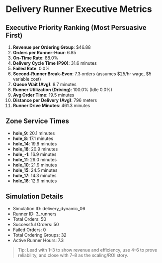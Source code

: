 # Delivery Runner Executive Metrics

## Executive Priority Ranking (Most Persuasive First)
1. **Revenue per Ordering Group**: $46.88
2. **Orders per Runner‑Hour**: 6.85
3. **On‑Time Rate**: 88.0%
4. **Delivery Cycle Time (P90)**: 31.6 minutes
5. **Failed Rate**: 0.0%
6. **Second‑Runner Break‑Even**: 7.3 orders (assumes $25/hr wage, $5 variable cost)
7. **Queue Wait (Avg)**: 8.7 minutes
8. **Runner Utilization (Driving)**: 100.0% (Idle 0.0%)
9. **Avg Order Time**: 19.5 minutes
10. **Distance per Delivery (Avg)**: 796 meters
11. **Runner Drive Minutes**: 461.3 minutes

## Zone Service Times
- **hole_9**: 20.1 minutes
- **hole_8**: 17.1 minutes
- **hole_14**: 19.8 minutes
- **hole_18**: 20.9 minutes
- **hole_-1**: 16.9 minutes
- **hole_11**: 29.0 minutes
- **hole_10**: 21.9 minutes
- **hole_15**: 24.5 minutes
- **hole_17**: 14.3 minutes
- **hole_16**: 12.9 minutes


## Simulation Details
- Simulation ID: delivery_dynamic_06
- Runner ID: 3_runners
- Total Orders: 50
- Successful Orders: 50
- Failed Orders: 0
- Total Ordering Groups: 32
- Active Runner Hours: 7.3

> Tip: Lead with 1–3 to show revenue and efficiency, use 4–6 to prove reliability, and close with 7–8 as the scaling/ROI story.
